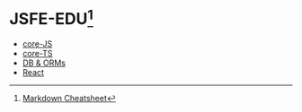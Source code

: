 # JSFE-EDU[^1]


- [core-JS](https://github.com/ShaggyRobot/JSFE-EDU/core-JS/)
- [core-TS](https://github.com/ShaggyRobot/JSFE-EDU/core-TS/)
- [DB & ORMs](https://github.com/ShaggyRobot/JSFE-EDU/DB/ORMs/)
- [React](https://github.com/ShaggyRobot/JSFE-EDU/react/)

[^1]: [Markdown Cheatsheet](https://github.com/adam-p/markdown-here/wiki/Markdown-Cheatsheet)
